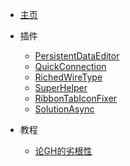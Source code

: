 - [主页](/)
- 插件
    - [PersistentDataEditor](my_plugins/Grasshopper/PersistentDataEditor/ "快速修改运算器中的内置数据。")
    - [QuickConnection](my_plugins/Grasshopper/QuickConnection/ "快速对运算器进行连线。")
    - [RichedWireType](my_plugins/Grasshopper/RichedWireType/ "修改连线的样式。")
    - [SuperHelper](my_plugins/Grasshopper/SuperHelper/ "查看运算器的详细信息。")
    - [RibbonTabIconFixer](my_plugins/Grasshopper/RibbonTabIconFixer/ "修复分类中的图标缺失问题。")
    - [SolutionAsync](my_plugins/Grasshopper/SolutionAsync/ "让GH界面永不卡死。")
    
- 教程
    - [论GH的劣根性](http://www.rhinostudio.cn/goods/show/2290 "关于GH的二次开发的进阶课程。")

